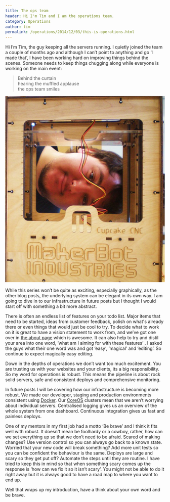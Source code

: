 ```yaml
---
title: The ops team
header: Hi I'm Tim and I am the operations team.
category: Operations
author: tim
permalink: /operations/2014/12/03/this-is-operations.html
---
```


Hi I’m Tim, the guy keeping all the servers running. I quietly joined the team a couple of months ago and although I can’t point to anything and go ‘I made that’, I have been working hard on improving things behind the scenes. Someone needs to keep things chugging along while everyone is working on the main event:

>Behind the curtain  
>hearing the muffled applause  
>the ops team smiles  

![Makerbot](/img/blog/operations/makerbot.jpg)

While this series won’t be quite as exciting, especially graphically, as the other blog posts, the underlying system can be elegant in its own way. I am going to dive in to our infrastructure in future posts but I thought I would start off with something a bit more abstract.

There is often an endless list of features on your todo list. Major items that need to be started, ideas from customer feedback, polish on what's already there or even things that would just be cool to try. To decide what to work on it is great to have a vision statement to work from, and we’ve got one over in [the about page](/about/) which is awesome. It can also help to try and distil your area into one word, ‘what am I aiming for with these features’ . I asked the guys what their one word was and got ‘easy’, ‘magical’ and ‘editing’. So continue to expect magically easy editing.

Down in the depths of operations we don’t want too much excitement. You are trusting us with your websites and your clients, its a big responsibility. So my word for operations is robust.
This means the pipeline is about rock solid servers, safe and consistent deploys and comprehensive monitoring.

In future posts I will be covering how our infrastructure is becoming more robust. We made our developer, staging and production environments consistent using [Docker](https://www.docker.com/). Our [CoreOS](https://coreos.com/) clusters mean that we aren’t worrying about individual servers. Centralised logging gives us an overview of the whole system from one dashboard. Continuous integration gives us fast and painless deploys.

One of my mentors in my first job had a motto ‘Be brave’ and I think it fits well with robust. It doesn't mean be foolhardy or a cowboy, rather, how can we set everything up so that we don’t need to be afraid. Scared of making changes? Use version control so you can always go back to a known state. Worried that your new code will break something? Add more unit tests so you can be confident the behaviour is the same. Deploys are large and scary so they get put off? Automate the steps until they are routine. I have tried to keep this in mind so that when something scary comes up the response is ‘how can we fix it so it isn’t scary’. You might not be able to do it right away but it is always good to have a road map to where you want to end up.

Well that wraps up my introduction, have a think about your own word and be brave.
